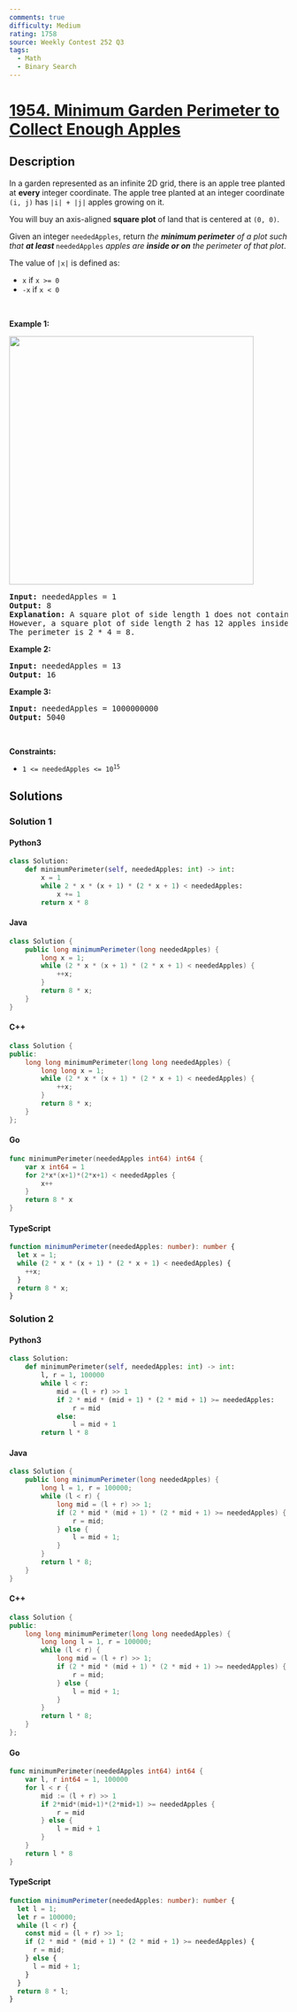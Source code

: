 ```yaml
---
comments: true
difficulty: Medium
rating: 1758
source: Weekly Contest 252 Q3
tags:
  - Math
  - Binary Search
---
```


<!-- problem:start -->

# [1954. Minimum Garden Perimeter to Collect Enough Apples](https://leetcode.com/problems/minimum-garden-perimeter-to-collect-enough-apples)


## Description

<!-- description:start -->

<p>In a garden represented as an infinite 2D grid, there is an apple tree planted at <strong>every</strong> integer coordinate. The apple tree planted at an integer coordinate <code>(i, j)</code> has <code>|i| + |j|</code> apples growing on it.</p>

<p>You will buy an axis-aligned <strong>square plot</strong> of land that is centered at <code>(0, 0)</code>.</p>

<p>Given an integer <code>neededApples</code>, return <em>the <strong>minimum perimeter</strong> of a plot such that <strong>at least</strong></em><strong> </strong><code>neededApples</code> <em>apples are <strong>inside or on</strong> the perimeter of that plot</em>.</p>

<p>The value of <code>|x|</code> is defined as:</p>

<ul>
	<li><code>x</code> if <code>x &gt;= 0</code></li>
	<li><code>-x</code> if <code>x &lt; 0</code></li>
</ul>

<p>&nbsp;</p>
<p><strong class="example">Example 1:</strong></p>
<img alt="" src="https://fastly.jsdelivr.net/gh/doocs/leetcode@main/solution/1900-1999/1954.Minimum%20Garden%20Perimeter%20to%20Collect%20Enough%20Apples/images/1527_example_1_2.png" style="width: 442px; height: 449px;" />
<pre>
<strong>Input:</strong> neededApples = 1
<strong>Output:</strong> 8
<strong>Explanation:</strong> A square plot of side length 1 does not contain any apples.
However, a square plot of side length 2 has 12 apples inside (as depicted in the image above).
The perimeter is 2 * 4 = 8.
</pre>

<p><strong class="example">Example 2:</strong></p>

<pre>
<strong>Input:</strong> neededApples = 13
<strong>Output:</strong> 16
</pre>

<p><strong class="example">Example 3:</strong></p>

<pre>
<strong>Input:</strong> neededApples = 1000000000
<strong>Output:</strong> 5040
</pre>

<p>&nbsp;</p>
<p><strong>Constraints:</strong></p>

<ul>
	<li><code>1 &lt;= neededApples &lt;= 10<sup>15</sup></code></li>
</ul>

<!-- description:end -->

## Solutions

<!-- solution:start -->

### Solution 1

<!-- tabs:start -->

#### Python3

```python
class Solution:
    def minimumPerimeter(self, neededApples: int) -> int:
        x = 1
        while 2 * x * (x + 1) * (2 * x + 1) < neededApples:
            x += 1
        return x * 8
```

#### Java

```java
class Solution {
    public long minimumPerimeter(long neededApples) {
        long x = 1;
        while (2 * x * (x + 1) * (2 * x + 1) < neededApples) {
            ++x;
        }
        return 8 * x;
    }
}
```

#### C++

```cpp
class Solution {
public:
    long long minimumPerimeter(long long neededApples) {
        long long x = 1;
        while (2 * x * (x + 1) * (2 * x + 1) < neededApples) {
            ++x;
        }
        return 8 * x;
    }
};
```

#### Go

```go
func minimumPerimeter(neededApples int64) int64 {
	var x int64 = 1
	for 2*x*(x+1)*(2*x+1) < neededApples {
		x++
	}
	return 8 * x
}
```

#### TypeScript

```ts
function minimumPerimeter(neededApples: number): number {
  let x = 1;
  while (2 * x * (x + 1) * (2 * x + 1) < neededApples) {
    ++x;
  }
  return 8 * x;
}
```

<!-- tabs:end -->

<!-- solution:end -->

<!-- solution:start -->

### Solution 2

<!-- tabs:start -->

#### Python3

```python
class Solution:
    def minimumPerimeter(self, neededApples: int) -> int:
        l, r = 1, 100000
        while l < r:
            mid = (l + r) >> 1
            if 2 * mid * (mid + 1) * (2 * mid + 1) >= neededApples:
                r = mid
            else:
                l = mid + 1
        return l * 8
```

#### Java

```java
class Solution {
    public long minimumPerimeter(long neededApples) {
        long l = 1, r = 100000;
        while (l < r) {
            long mid = (l + r) >> 1;
            if (2 * mid * (mid + 1) * (2 * mid + 1) >= neededApples) {
                r = mid;
            } else {
                l = mid + 1;
            }
        }
        return l * 8;
    }
}
```

#### C++

```cpp
class Solution {
public:
    long long minimumPerimeter(long long neededApples) {
        long long l = 1, r = 100000;
        while (l < r) {
            long mid = (l + r) >> 1;
            if (2 * mid * (mid + 1) * (2 * mid + 1) >= neededApples) {
                r = mid;
            } else {
                l = mid + 1;
            }
        }
        return l * 8;
    }
};
```

#### Go

```go
func minimumPerimeter(neededApples int64) int64 {
	var l, r int64 = 1, 100000
	for l < r {
		mid := (l + r) >> 1
		if 2*mid*(mid+1)*(2*mid+1) >= neededApples {
			r = mid
		} else {
			l = mid + 1
		}
	}
	return l * 8
}
```

#### TypeScript

```ts
function minimumPerimeter(neededApples: number): number {
  let l = 1;
  let r = 100000;
  while (l < r) {
    const mid = (l + r) >> 1;
    if (2 * mid * (mid + 1) * (2 * mid + 1) >= neededApples) {
      r = mid;
    } else {
      l = mid + 1;
    }
  }
  return 8 * l;
}
```

<!-- tabs:end -->

<!-- solution:end -->

<!-- problem:end -->
